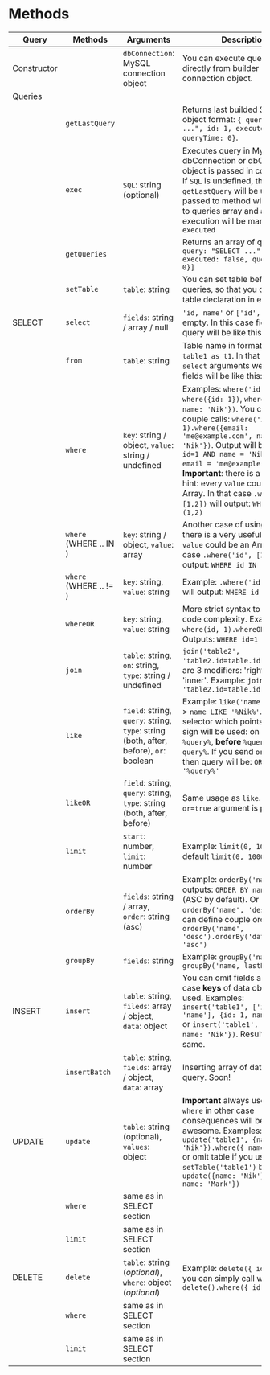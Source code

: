 # Methods

| Query | Methods | Arguments | Description  |
| ----- | ------- | -------- | -----------  |
| Constructor | | `dbConnection`: MySQL connection object | You can execute queries directly from builder if you pass connection object. |
| Queries | | | |
| | `getLastQuery`  | | Returns last builded SQL in an object format: `{ query: "SELECT ...", id: 1, executed: false, queryTime: 0}`. |
| | `exec`  | `SQL`: string (optional)  | Executes query in MySQL if dbConnection or dbConfig object is passed in constructor. If `SQL` is undefined, then `getLastQuery` will be used. SQL passed to method will be added to queries array and after execution will be marked as `executed`  |
| | `getQueries`  | | Returns an array of queries: `[{ query: "SELECT ...", id: 1, executed: false, queryTime: 0}]`|
| | `setTable`  | `table`: string   | You can set table before all queries, so that you can omit table declaration in every query. |
| SELECT  | `select`  | `fields`: string / array / null | `'id, name'` or `['id', 'name']` or empty. In this case fields for query will be like this `table.*` |
| | `from` | `table`: string  | Table name in format `table1` or `table1 as t1`. In that case if `select` arguments were empty fields will be like this: `t1.*`
| | `where` | `key`: string / object, `value`: string / undefined | Examples: `where('id', 1)`, `where({id: 1})`, `where({id: 1, name: 'Nik'})`. You can combine couple calls: `where('id', 1).where({email: 'me@example.com', name: 'Nik'})`. Output will be: `WHERE id=1 AND name = 'Nik' AND email = 'me@example.com'`. **Important**: there is a very useful hint: every `value` could be an Array. In that case `.where('id', [1,2])` will output: `WHERE id IN (1,2)` |
| | `where` (WHERE .. IN ) | `key`: string / object, `value`: array | Another case of using where: there is a very useful hint: every `value` could be an Array. In that case `.where('id', [1,2])` will output: `WHERE id IN (1,2)` |
| | `where` (WHERE .. != ) | `key`: string, `value`: string | Example: `.where('id !=', 1)` will output: `WHERE id !=1` |
| | `whereOR` | `key`: string, `value`: string  | More strict syntax to prevent code complexity. Examples: `where(id, 1).whereOR('id', 2)`. Outputs: `WHERE id=1 OR id=2`|
| | `join` | `table`: string, `on`: string, `type`: string / undefined | `join('table2', 'table2.id=table.id')`. There are 3 modifiers: 'right', 'left', 'inner'. Example: `join('table2', 'table2.id=table.id', 'left')`  |
| | `like`  | `field`: string, `query`: string, `type`: string (both, after, before), `or`: boolean | Example: `like('name', 'Nik')` -> `name LIKE '%Nik%'`. `type` is a selector which points where % sign will be used: on **both** side `%query%`, **before** `%query` or **after** `query%`. If you send `or` argument, then query will be: `OR name LIKE '%query%'` |
| | `likeOR`  | `field`: string, `query`: string, `type`: string (both, after, before) | Same usage as `like`. Only `or=true` argument is passed |
| | `limit` | `start`: number, `limit`: number | Example: `limit(0, 10)`. By default `limit(0, 1000)`
| | `orderBy` | `fields`: string / array, `order`: string (asc) | Example: `orderBy('name')`, outputs: `ORDER BY name ASC` (ASC by default). Or `orderBy('name', 'desc')`. You can define couple orders: `orderBy('name', 'desc').orderBy('dateOfBirth', 'asc')` |
| | `groupBy` | `fields`: string | Example: `groupBy('name')` or `groupBy('name, lastName')`|
| INSERT  | `insert`  | `table`: string, `fileds`: array / object, `data`: object | You can omit fields and in that case **keys** of data object will be used. Examples: `insert('table1', ['id', 'name'], {id: 1, name: 'Nik'})` or `insert('table1', {id: 1, name: 'Nik'})`. Result will be the same.|
| | `insertBatch` | `table`: string, `fields`: array / object, `data`: array  | Inserting array of data in one query. Soon! |
| UPDATE  | `update`  | `table`: string (optional), `values`: object  | **Important** always use with `where` in other case consequences will be not that awesome. Examples: `update('table1', {name: 'Nik'}).where({ name: 'Mark'})` or omit table if you used `setTable('table1')` before: `update({name: 'Nik'}).where({ name: 'Mark'})` |
| | `where` | same as in SELECT section | |
| | `limit` | same as in SELECT section | |
| DELETE  | `delete`  | `table`: string (_optional_), `where`: object (_optional_)  | Example: `delete({ id: 2})`. Or you can simply call with where: `delete().where({ id: 2})` |
| | `where` | same as in SELECT section | |
| | `limit` | same as in SELECT section | |
